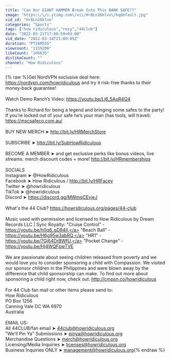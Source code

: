 ```yaml
---
title: "Can Our GIANT HAMMER Break Into This BANK SAFE??"
image: "https:\/\/i.ytimg.com\/vi\/Hr8Ln26klvo\/hqdefault.jpg"
vid_id: "Hr8Ln26klvo"
categories: "Sports"
tags: ["how ridiculous","rexy","44club"]
date: "2022-03-21T17:00:59+03:00"
vid_date: "2022-03-18T21:00:05Z"
duration: "PT16M55S"
viewcount: "1159206"
likeCount: "106635"
dislikeCount: ""
channel: "How Ridiculous"
---
```

{% raw %}Get NordVPN exclusive deal here: <a rel="nofollow" target="blank" href="https://nordvpn.com/howridiculous">https://nordvpn.com/howridiculous</a> and try it risk-free thanks to their money-back guarantee!<br /><br />Watch Demo Ranch’s Video: <a rel="nofollow" target="blank" href="https://youtu.be/Lj6_5AuR4Q4">https://youtu.be/Lj6_5AuR4Q4</a><br /><br />Thanks to Richard for being a legend and bringing some safes to the party! If you’re locked out of your safe he’s your man (has tools, will travel): <a rel="nofollow" target="blank" href="https://mscsafeco.com.au/">https://mscsafeco.com.au/</a><br /><br />BUY NEW MERCH ➤ <a rel="nofollow" target="blank" href="http://bit.ly/HRMerchStore">http://bit.ly/HRMerchStore</a><br /><br />SUBSCRIBE ➤ <a rel="nofollow" target="blank" href="http://bit.ly/SubHowRidiculous">http://bit.ly/SubHowRidiculous</a><br /><br />BECOME A MEMBER ➤ and get exclusive perks like bonus videos, live streams. merch discount codes + more!  <a rel="nofollow" target="blank" href="http://bit.ly/HRmemberships">http://bit.ly/HRmemberships</a><br /><br />SOCIALS<br />Instagram ➤ @HowRidiculous<br />Facebook ➤ How Ridiculous / <a rel="nofollow" target="blank" href="http://bit.ly/HRFacey">http://bit.ly/HRFacey</a><br />Twitter     ➤ @howridiculous<br />TikTok     ➤ @howridiculous<br />Discord   ➤ <a rel="nofollow" target="blank" href="https://discord.gg/MWmqCEvjeJ">https://discord.gg/MWmqCEvjeJ</a><br /><br />What's the 44 Club? <a rel="nofollow" target="blank" href="https://howridiculous.org/pages/44-club">https://howridiculous.org/pages/44-club</a><br /><br />Music used with permission and licensed to How Ridiculous by Dream Records LLC | Sync Royalty: &quot;Cruise Control&quot; - <a rel="nofollow" target="blank" href="https://youtu.be/h0q6_gD94II,">https://youtu.be/h0q6_gD94II,</a> &quot;Beach Ball&quot; - <a rel="nofollow" target="blank" href="https://youtu.be/H6g95w3abRQ,">https://youtu.be/H6g95w3abRQ,</a> &quot;HR1&quot; - <a rel="nofollow" target="blank" href="https://youtu.be/7Gj64DrBWfU,">https://youtu.be/7Gj64DrBWfU,</a> &quot;Pocket Change&quot; -  <a rel="nofollow" target="blank" href="https://youtu.be/Hj4WQFpwTVE">https://youtu.be/Hj4WQFpwTVE</a><br /><br />We are passionate about seeing children released from poverty and we would love you to consider sponsoring a child with Compassion. We visited our sponsor children in the Philippines and were blown away by the difference that child sponsorship can make. To find out more about sponsoring a child right now, check out: <a rel="nofollow" target="blank" href="http://cmpsn.co/howridiculous">http://cmpsn.co/howridiculous</a><br /><br />For 44 Club fan mail or other items please send to: <br />How Ridiculous <br />PO Box 1256 <br />Canning Vale DC WA 6970<br />Australia<br /><br />EMAIL US:<br />All 44CLUB/fan email ➤ 44club@howridiculous.org<br />&quot;We'll Pin Ya&quot; Submissions ➤ pinya@howridiculous.org<br />Merchandise Questions ➤ merch@howridiculous.org<br />Licensing/Media Inquiries ➤ licenses@howridiculous.org<br />Business Inquiries ONLY ➤ management@howridiculous.org{% endraw %}
